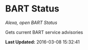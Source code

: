 # BART Status
*Alexa, open BART Status*

Gets current BART service advisories

**Last Updated:** 2016-03-08 15:32:41